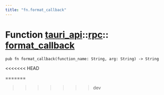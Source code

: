 ```yaml
---
title: "fn.format_callback"
---
```


# Function [tauri_api](/docs/api/rust/tauri_api/../index.html)::​[rpc](/docs/api/rust/tauri_api/index.html)::​[format_callback](/docs/api/rust/tauri_api/)

    pub fn format_callback(function_name: String, arg: String) -> String
<<<<<<< HEAD
      
=======
>>>>>>> dev
